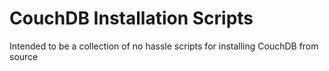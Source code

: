 CouchDB Installation Scripts
===========================

Intended to be a collection of no hassle scripts for installing CouchDB from source

